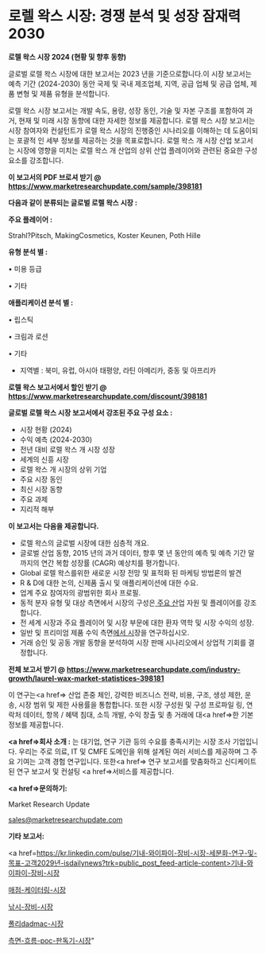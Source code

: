 # 로렐 왁스 시장: 경쟁 분석 및 성장 잠재력 2030

<strong>로렐 왁스 시장 2024 (현황 및 향후 동향)</strong>

글로벌 로렐 왁스 시장에 대한 보고서는 2023 년을 기준으로합니다.이 시장 보고서는 예측 기간 (2024-2030) 동안 국제 및 국내 제조업체, 지역, 공급 업체 및 공급 업체, 제품 변형 및 제품 유형을 분석합니다.

로렐 왁스 시장 보고서는 개발 속도, 용량, 성장 동인, 기술 및 자본 구조를 포함하여 과거, 현재 및 미래 시장 동향에 대한 자세한 정보를 제공합니다. 로렐 왁스 시장 보고서는 시장 참여자와 컨설턴트가 로렐 왁스 시장의 진행중인 시나리오를 이해하는 데 도움이되는 포괄적 인 세부 정보를 제공하는 것을 목표로합니다. 로렐 왁스 개 시장 산업 보고서는 시장에 영향을 미치는 로렐 왁스 개 산업의 상위 산업 플레이어와 관련된 중요한 구성 요소를 강조합니다.



<strong>이 보고서의 PDF 브로셔 받기 @ <a href=https://www.marketresearchupdate.com/sample/398181>https://www.marketresearchupdate.com/sample/398181</a></strong>



<strong>다음과 같이 분류되는 글로벌 로렐 왁스 시장 :</strong>



<strong>주요 플레이어 :</strong>

Strahl?Pitsch, MakingCosmetics, Koster Keunen, Poth Hille



<strong>유형 분석 별 :</strong>

• 미용 등급

• 기타



<strong>애플리케이션 분석 별 :</strong>

• 립스틱

• 크림과 로션

• 기타

<ul>
  <li>지역별 : 북미, 유럽, 아시아 태평양, 라틴 아메리카, 중동 및 아프리카</li>
</ul>


<strong>로렐 왁스 보고서에서 할인 받기 @ <a href=https://www.marketresearchupdate.com/discount/398181>https://www.marketresearchupdate.com/discount/398181</a></strong>



<strong>글로벌 로렐 왁스 시장 보고서에서 강조된 주요 구성 요소 :</strong>
<ul>
  <li>시장 현황 (2024)</li>
  <li>수익 예측 (2024-2030)</li>
  <li>전년 대비 로렐 왁스 개 시장 성장</li>
  <li>세계의 신흥 시장</li>
  <li>로렐 왁스 개 시장의 상위 기업</li>
  <li>주요 시장 동인</li>
  <li>최신 시장 동향</li>
  <li>주요 과제</li>
  <li>지리적 해부</li>
</ul>


<strong>이 보고서는 다음을 제공합니다.</strong>
<ul>
  <li>로렐 왁스의 글로벌 시장에 대한 심층적 개요.</li>
  <li>글로벌 산업 동향, 2015 년의 과거 데이터, 향후 몇 년 동안의 예측 및 예측 기간 말까지의 연간 복합 성장률 (CAGR) 예상치를 평가합니다.</li>
  <li>Global 로렐 왁스를위한 새로운 시장 전망 및 표적화 된 마케팅 방법론의 발견</li>
  <li>R &amp; D에 대한 논의, 신제품 출시 및 애플리케이션에 대한 수요.</li>
  <li>업계 주요 참여자의 광범위한 회사 프로필.</li>
  <li>동적 분자 유형 및 대상 측면에서 시장의 구성은<a href=> 주요 산</a>업 자원 및 플레이어를 강조합니다.</li>
  <li>전 세계 시장과 주요 플레이어 및 시장 부문에 대한 환자 역학 및 시장 수익의 성장.</li>
  <li>일반 및 프리미엄 제품 수익 측면<a href=>에서 시</a>장을 연구하십시오.</li>
  <li>거래 승인 및 공동 개발 동향을 분석하여 시장 판매 시나리오에서 상업적 기회를 결정합니다.</li>
</ul>



<strong>전체 보고서 받기 @ <a href=https://www.marketresearchupdate.com/industry-growth/laurel-wax-market-statistices-398181>https://www.marketresearchupdate.com/industry-growth/laurel-wax-market-statistices-398181</a></strong>

이 연구는<a href=> 산업 존중</a> 체인, 강력한 비즈니스 전략, 비용, 구조, 생성 제한, 운송, 시장 범위 및 제한 사용률을 통합합니다. 또한 시장 구성원 및 구성 프로파일 링, 연락처 데이터, 항목 / 혜택 침대, 소득 개발, 수익 창출 및 총 거래에 대<a href=>한 기본 </a>정보를 제공합니다.



<strong><a href=>회사 소</a>개 :</strong>
는 대기업, 연구 기관 등의 수요를 충족시키는 시장 조사 기업입니다. 우리는 주로 의료, IT 및 CMFE 도메인을 위해 설계된 여러 서비스를 제공하며 그 주요 기여는 고객 경험 연구입니다. 또한<a href=> 연구 보</a>고서를 맞춤화하고 신디케이트 된 연구 보고서 및 컨설팅 <a href=>서비스</a>를 제공합니다.



<strong><a href=>문의하기:</a></strong>

Market Research Update

sales@marketresearchupdate.com



<strong>기타 보고서:</strong>

<a href=https://kr.linkedin.com/pulse/기내-와이파이-장비-시장-세분화-연구-및-목표-고객2029년-isdailynews?trk=public_post_feed-article-content>기내-와이파이-장비-시장</a>

<a href=https://www.linkedin.com/pulse/매점-케이터링-시장-동향-및-성장-전망-trend-tracking-tips-360-analysis/>매점-케이터링-시장</a>

<a href=https://www.linkedin.com/pulse/낚시-장비-시장-진입-전략-및-위험-평가2029년-market-matrix-musings-analysis-ldjif/>낚시-장비-시장</a>

<a href=https://www.linkedin.com/pulse/폴리dadmac-시장-진입-전략-및-위험-평가2029년-data-dive-diaries-24-analysis-fpxgf/>폴리dadmac-시장</a>

<a href=https://www.linkedin.com/pulse/측면-흐름-poc-판독기-시장-세분화-연구-및-목표-고객2030년-xdfjc/>측면-흐름-poc-판독기-시장</a>"
